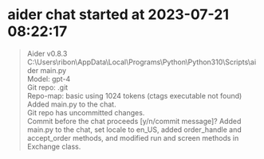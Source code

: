 
# aider chat started at 2023-07-21 08:22:17

> Aider v0.8.3  
> C:\Users\ribon\AppData\Local\Programs\Python\Python310\Scripts\aider main.py  
> Model: gpt-4  
> Git repo: .git  
> Repo-map: basic using 1024 tokens (ctags executable not found)  
> Added main.py to the chat.  
> Git repo has uncommitted changes.  
> Commit before the chat proceeds [y/n/commit message]? Added main.py to the chat, set locale to en_US, added order_handle and accept_order methods, and modified run and screen methods in Exchange class.  

